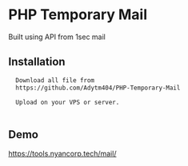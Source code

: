 
# PHP Temporary Mail

Built using API from 1sec mail




## Installation


```bash
  Download all file from 
  https://github.com/Adytm404/PHP-Temporary-Mail

  Upload on your VPS or server.
  
```
    
## Demo


https://tools.nyancorp.tech/mail/
